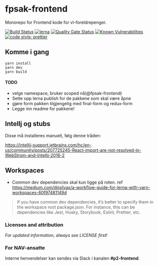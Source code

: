 # fpsak-frontend
Monorepo for Frontend kode for vl-foreldrepenger.

[![Build Status](https://travis-ci.org/navikt/fpsak-frontend.svg?branch=master)](https://travis-ci.org/navikt/fpsak-frontend)
[![lerna](https://img.shields.io/badge/maintained%20with-lerna-cc00ff.svg)](https://lernajs.io/)
[![Quality Gate Status](https://sonarcloud.io/api/project_badges/measure?project=navikt_fpsak-frontend&metric=alert_status)](https://sonarcloud.io/dashboard?id=navikt_fpsak-frontend)
[![Known Vulnerabilities](https://snyk.io/test/github/navikt/fpsak-frontend/badge.svg)](https://snyk.io/test/github/navikt/fpsak-frontend) 
[![code style: prettier](https://img.shields.io/badge/code_style-prettier-ff69b4.svg?style=flat-square)](https://github.com/prettier/prettier)

## Komme i gang
````
yarn install
yarn dev
yarn build
````

#### TODO

* velge namespace, bruker scoped nå(@fpsak-frontend)
* Sette opp lerna publish for de pakkene som skal være åpne
* gjøre form pakken tilgjengelig med final-form og redux-form
* Legge inn readme for pakkene!

## Intellj og stubs
Disse må installeres manuelt, følg denne tråden:

https://intellij-support.jetbrains.com/hc/en-us/community/posts/207725245-React-import-are-not-resolved-in-WebStrom-and-Intellij-2016-2

## Workspaces
* Common dev dependencies skal kun ligge på roten. ref 
https://medium.com/@jsilvax/a-workflow-guide-for-lerna-with-yarn-workspaces-60f97481149d
>If you have common dev dependencies, it’s better to specify them in the workspace root package.json. 
>For instance, this can be dependencies like Jest, Husky, Storybook, Eslint, Prettier, etc.


### Licenses and attribution
*For updated information, always see LICENSE first!*

### For NAV-ansatte
Interne henvendelser kan sendes via Slack i kanalen **#p2-frontend**.

##
